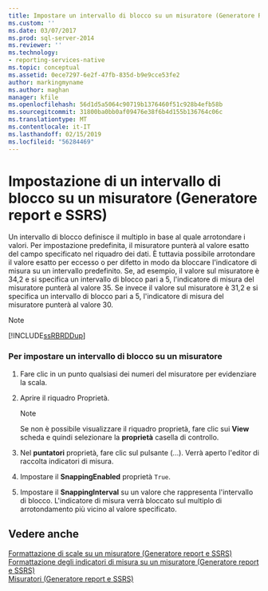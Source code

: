 ```yaml
---
title: Impostare un intervallo di blocco su un misuratore (Generatore Report e SSRS) | Microsoft Docs
ms.custom: ''
ms.date: 03/07/2017
ms.prod: sql-server-2014
ms.reviewer: ''
ms.technology:
- reporting-services-native
ms.topic: conceptual
ms.assetid: 0ece7297-6e2f-47fb-835d-b9e9cce53fe2
author: markingmyname
ms.author: maghan
manager: kfile
ms.openlocfilehash: 56d1d5a5064c90719b1376460f51c928b4efb58b
ms.sourcegitcommit: 31800ba0bb0af09476e38f6b4d155b136764c06c
ms.translationtype: MT
ms.contentlocale: it-IT
ms.lasthandoff: 02/15/2019
ms.locfileid: "56284469"
---
```

# <a name="set-a-snapping-interval-on-a-gauge-report-builder-and-ssrs"></a>Impostazione di un intervallo di blocco su un misuratore (Generatore report e SSRS)
  Un intervallo di blocco definisce il multiplo in base al quale arrotondare i valori. Per impostazione predefinita, il misuratore punterà al valore esatto del campo specificato nel riquadro dei dati. È tuttavia possibile arrotondare il valore esatto per eccesso o per difetto in modo da bloccare l'indicatore di misura su un intervallo predefinito. Se, ad esempio, il valore sul misuratore è 34,2 e si specifica un intervallo di blocco pari a 5, l'indicatore di misura del misuratore punterà al valore 35. Se invece il valore sul misuratore è 31,2 e si specifica un intervallo di blocco pari a 5, l'indicatore di misura del misuratore punterà al valore 30.  
  
> [!NOTE]  
>  [!INCLUDE[ssRBRDDup](../includes/ssrbrddup-md.md)]  
  
### <a name="to-set-a-snapping-interval-on-a-gauge"></a>Per impostare un intervallo di blocco su un misuratore  
  
1.  Fare clic in un punto qualsiasi dei numeri del misuratore per evidenziare la scala.  
  
2.  Aprire il riquadro Proprietà.  
  
    > [!NOTE]  
    >  Se non è possibile visualizzare il riquadro proprietà, fare clic sui **View** scheda e quindi selezionare la **proprietà** casella di controllo.  
  
3.  Nel **puntatori** proprietà, fare clic sul pulsante (...). Verrà aperto l'editor di raccolta indicatori di misura.  
  
4.  Impostare il **SnappingEnabled** proprietà `True`.  
  
5.  Impostare il **SnappingInterval** su un valore che rappresenta l'intervallo di blocco. L'indicatore di misura verrà bloccato sul multiplo di arrotondamento più vicino al valore specificato.  
  
## <a name="see-also"></a>Vedere anche  
 [Formattazione di scale su un misuratore &#40;Generatore report e SSRS&#41;](report-design/formatting-scales-on-a-gauge-report-builder-and-ssrs.md)   
 [Formattazione degli indicatori di misura su un misuratore &#40;Generatore report e SSRS&#41;](report-design/formatting-pointers-on-a-gauge-report-builder-and-ssrs.md)   
 [Misuratori &#40;Generatore report e SSRS&#41;](report-design/gauges-report-builder-and-ssrs.md)  
  
  
